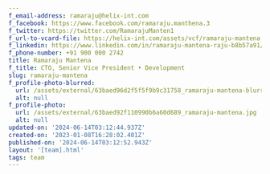 ```yaml
---
f_email-address: ramaraju@helix-int.com
f_facebook: https://www.facebook.com/ramaraju.manthena.3
f_twitter: https://twitter.com/RamarajuManten1
f_url-to-vcard-file: https://helix-int.com/assets/vcf/ramaraju-mantena.vcf
f_linkedin: https://www.linkedin.com/in/ramaraju-mantena-raju-b8b57a91/
f_phone-number: +91 900 000 2742
title: Ramaraju Mantena
f_title: CTO, Senior Vice President • Development
slug: ramaraju-mantena
f_profile-photo-blurred:
  url: /assets/external/63baed96d2f5f5f9b9c31758_ramaraju-mantena-blurred.jpg
  alt: null
f_profile-photo:
  url: /assets/external/63baed92f110990b6a60d689_ramaraju-mantena.jpg
  alt: null
updated-on: '2024-06-14T03:12:44.937Z'
created-on: '2023-01-08T16:28:02.401Z'
published-on: '2024-06-14T03:12:52.943Z'
layout: '[team].html'
tags: team
---
```



